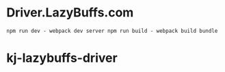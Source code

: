 # Driver.LazyBuffs.com

`npm run dev - webpack dev server
npm run build - webpack build bundle`
# kj-lazybuffs-driver
